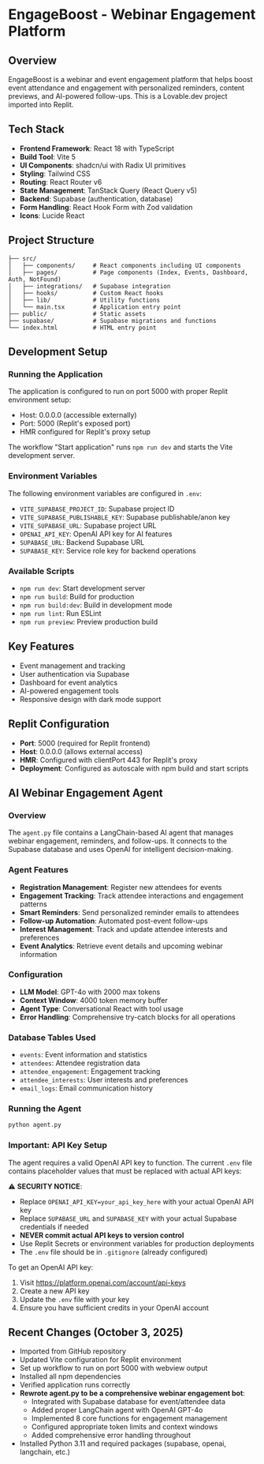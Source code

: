 # EngageBoost - Webinar Engagement Platform

## Overview
EngageBoost is a webinar and event engagement platform that helps boost event attendance and engagement with personalized reminders, content previews, and AI-powered follow-ups. This is a Lovable.dev project imported into Replit.

## Tech Stack
- **Frontend Framework**: React 18 with TypeScript
- **Build Tool**: Vite 5
- **UI Components**: shadcn/ui with Radix UI primitives
- **Styling**: Tailwind CSS
- **Routing**: React Router v6
- **State Management**: TanStack Query (React Query v5)
- **Backend**: Supabase (authentication, database)
- **Form Handling**: React Hook Form with Zod validation
- **Icons**: Lucide React

## Project Structure
```
├── src/
│   ├── components/     # React components including UI components
│   ├── pages/          # Page components (Index, Events, Dashboard, Auth, NotFound)
│   ├── integrations/   # Supabase integration
│   ├── hooks/          # Custom React hooks
│   ├── lib/            # Utility functions
│   └── main.tsx        # Application entry point
├── public/             # Static assets
├── supabase/           # Supabase migrations and functions
└── index.html          # HTML entry point
```

## Development Setup

### Running the Application
The application is configured to run on port 5000 with proper Replit environment setup:
- Host: 0.0.0.0 (accessible externally)
- Port: 5000 (Replit's exposed port)
- HMR configured for Replit's proxy setup

The workflow "Start application" runs `npm run dev` and starts the Vite development server.

### Environment Variables
The following environment variables are configured in `.env`:
- `VITE_SUPABASE_PROJECT_ID`: Supabase project ID
- `VITE_SUPABASE_PUBLISHABLE_KEY`: Supabase publishable/anon key
- `VITE_SUPABASE_URL`: Supabase project URL
- `OPENAI_API_KEY`: OpenAI API key for AI features
- `SUPABASE_URL`: Backend Supabase URL
- `SUPABASE_KEY`: Service role key for backend operations

### Available Scripts
- `npm run dev`: Start development server
- `npm run build`: Build for production
- `npm run build:dev`: Build in development mode
- `npm run lint`: Run ESLint
- `npm run preview`: Preview production build

## Key Features
- Event management and tracking
- User authentication via Supabase
- Dashboard for event analytics
- AI-powered engagement tools
- Responsive design with dark mode support

## Replit Configuration
- **Port**: 5000 (required for Replit frontend)
- **Host**: 0.0.0.0 (allows external access)
- **HMR**: Configured with clientPort 443 for Replit's proxy
- **Deployment**: Configured as autoscale with npm build and start scripts

## AI Webinar Engagement Agent

### Overview
The `agent.py` file contains a LangChain-based AI agent that manages webinar engagement, reminders, and follow-ups. It connects to the Supabase database and uses OpenAI for intelligent decision-making.

### Agent Features
- **Registration Management**: Register new attendees for events
- **Engagement Tracking**: Track attendee interactions and engagement patterns
- **Smart Reminders**: Send personalized reminder emails to attendees
- **Follow-up Automation**: Automated post-event follow-ups
- **Interest Management**: Track and update attendee interests and preferences
- **Event Analytics**: Retrieve event details and upcoming webinar information

### Configuration
- **LLM Model**: GPT-4o with 2000 max tokens
- **Context Window**: 4000 token memory buffer
- **Agent Type**: Conversational React with tool usage
- **Error Handling**: Comprehensive try-catch blocks for all operations

### Database Tables Used
- `events`: Event information and statistics
- `attendees`: Attendee registration data
- `attendee_engagement`: Engagement tracking
- `attendee_interests`: User interests and preferences
- `email_logs`: Email communication history

### Running the Agent
```bash
python agent.py
```

### Important: API Key Setup
The agent requires a valid OpenAI API key to function. The current `.env` file contains placeholder values that must be replaced with actual API keys:

⚠️ **SECURITY NOTICE**: 
- Replace `OPENAI_API_KEY=your_api_key_here` with your actual OpenAI API key
- Replace `SUPABASE_URL` and `SUPABASE_KEY` with your actual Supabase credentials if needed
- **NEVER commit actual API keys to version control**
- Use Replit Secrets or environment variables for production deployments
- The `.env` file should be in `.gitignore` (already configured)

To get an OpenAI API key:
1. Visit https://platform.openai.com/account/api-keys
2. Create a new API key
3. Update the `.env` file with your key
4. Ensure you have sufficient credits in your OpenAI account

## Recent Changes (October 3, 2025)
- Imported from GitHub repository
- Updated Vite configuration for Replit environment
- Set up workflow to run on port 5000 with webview output
- Installed all npm dependencies
- Verified application runs correctly
- **Rewrote agent.py to be a comprehensive webinar engagement bot**:
  - Integrated with Supabase database for event/attendee data
  - Added proper LangChain agent with OpenAI GPT-4o
  - Implemented 8 core functions for engagement management
  - Configured appropriate token limits and context windows
  - Added comprehensive error handling throughout
- Installed Python 3.11 and required packages (supabase, openai, langchain, etc.)

